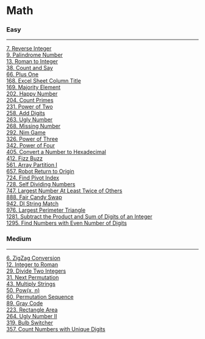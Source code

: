 # Math

### Easy
---
[7. Reverse Integer](../solutions/0007-Reverse%20Integer.md)</br>
[9. Palindrome Number](../solutions/0009-Palindrome%20Number.md)</br>
[13. Roman to Integer](../solutions/0013-Roman%20to%20Integer.md)</br>
[38. Count and Say](../solutions/0038-Count%20and%20Say.md)</br>
[66. Plus One](../solutions/0066-Plus%20One.md)</br>
[168. Excel Sheet Column Title](../solutions/0168-Excel%20Sheet%20Column%20Title.md)</br>
[169. Majority Element](../solutions/0169-Majority%20Element.md)</br>
[202. Happy Number](../solutions/0202-Happy%20Number.md)</br>
[204. Count Primes](../solutions/0204-Count%20Primes.md)</br>
[231. Power of Two](../solutions/0231-Power%20of%20Two.md)</br>
[258. Add Digits](../solutions/0258-Add%20Digits.md)</br>
[263. Ugly Number](../solutions/0263-Ugly%20Number.md)</br>
[268. Missing Number](../solutions/0268-Missing%20Number.md)</br>
[292. Nim Game](../solutions/0292-Nim%20Game.md)</br>
[326. Power of Three](../solutions/0326-Power%20of%20Three.md)</br>
[342. Power of Four](../solutions/0342-Power%20of%20Four.md)</br>
[405. Convert a Number to Hexadecimal](../solutions/0405-Convert%20a%20Number%20to%20Hexadecimal.md)</br>
[412. Fizz Buzz](../solutions/0412-Fizz%20Buzz.md)</br>
[561. Array Partition I](../solutions/0561-Array%20Partition%20I.md)</br>
[657. Robot Return to Origin](../solutions/0657-Robot%20Return%20to%20Origin.md)</br>
[724. Find Pivot Index](../solutions/0724-Find%20Pivot%20Index.md)</br>
[728. Self Dividing Numbers](../solutions/0728-Self%20Dividing%20Numbers.md)</br>
[747. Largest Number At Least Twice of Others](../solutions/0747-Largest%20Number%20At%20Least%20Twice%20of%20Otherss.md)</br>
[888. Fair Candy Swap](../solutions/0888-Fair%20Candy%20Swap.md)</br>
[942. DI String Match](../solutions/0942-DI%20String%20Match.md)</br>
[976. Largest Perimeter Triangle](../solutions/0976-Largest%20Perimeter%20Triangle.md)</br>
[1281. Subtract the Product and Sum of Digits of an Integer](../solutions/1281-Subtract%20the%20Product%20and%20Sum%20of%20Digits%20of%20an%20Integer.md.md)</br>
[1295. Find Numbers with Even Number of Digits](../solutions/1295-Find%20Numbers%20with%20Even%20Number%20of%20Digits.md)</br>

### Medium
---
[6. ZigZag Conversion](../solutions/0006-ZigZag%20Conversion.md)</br>
[12. Integer to Roman](../solutions/0012-Integer%20to%20Roman.md)</br>
[29. Divide Two Integers](../solutions/0029-Divide%20Two%20Integers.md)</br>
[31. Next Permutation](../solutions/0031-Next%20Permutation.md)</br>
[43. Multiply Strings](../solutions/0043-Multiply%20Strings.md)</br>
[50. Pow(x, n)](../solutions/0050-Pow(x,%20n).md)</br>
[60. Permutation Sequence](../solutions/0060-Permutation%20Sequence.md)</br>
[89. Gray Code](../solutions/0089-Gray%20Code.md)</br>
[223. Rectangle Area](../solutions/0223-Rectangle%20Area.md)</br>
[264. Ugly Number II](../solutions/0264-Ugly%20Number%20II.md)</br>
[319. Bulb Switcher](../solutions/0319-Bulb%20Switcher.md)</br>
[357. Count Numbers with Unique Digits](../solutions/0357-Count%20Numbers%20with%20Unique%20Digits.md)</br>